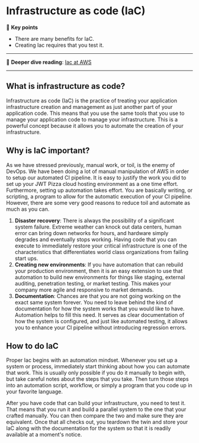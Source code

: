 # Infrastructure as code (IaC)

🔑 **Key points**

- There are many benefits for IaC.
- Creating Iac requires that you test it.

---

📖 **Deeper dive reading**: [Iac at AWS](https://docs.aws.amazon.com/whitepapers/latest/introduction-devops-aws/infrastructure-as-code.html)

---

## What is infrastructure as code?

Infrastructure as code (IaC) is the practice of treating your application infrastructure creation and management as just another part of your application code. This means that you use the same tools that you use to manage your application code to manage your infrastructure. This is a powerful concept because it allows you to automate the creation of your infrastructure.

## Why is IaC important?

As we have stressed previously, manual work, or toil, is the enemy of DevOps. We have been doing a lot of manual manipulation of AWS in order to setup our automated CI pipeline. It is easy to justify the work you did to set up your JWT Pizza cloud hosting environment as a one time effort. Furthermore, setting up automation takes effort. You are basically writing, or scripting, a program to allow for the automatic execution of your CI pipeline. However, there are some very good reasons to reduce toil and automate as much as you can.

1. **Disaster recovery**: There is always the possibility of a significant system failure. Extreme weather can knock out data centers, human error can bring down networks for hours, and hardware simply degrades and eventually stops working. Having code that you can execute to immediately restore your critical infrastructure is one of the characteristics that differentiates world class organizations from failing start ups.
1. **Creating new environments**: If you have automation that can rebuild your production environment, then it is an easy extension to use that automation to build new environments for things like staging, external auditing, penetration testing, or market testing. This makes your company more agile and responsive to market demands.
1. **Documentation**: Chances are that you are not going working on the exact same system forever. You need to leave behind the kind of documentation for how the system works that you would like to have. Automation helps to fill this need. It serves as clear documentation of how the system is configured, and just like automated testing, it allows you to enhance your CI pipeline without introducing regression errors.

## How to do IaC

Proper Iac begins with an automation mindset. Whenever you set up a system or process, immediately start thinking about how you can automate that work. This is usually only possible if you do it manually to begin with, but take careful notes about the steps that you take. Then turn those steps into an automation script, workflow, or simply a program that you code up in your favorite language.

After you have code that can build your infrastructure, you need to test it. That means that you run it and build a parallel system to the one that your crafted manually. You can then compare the two and make sure they are equivalent. Once that all checks out, you teardown the twin and store your IaC along with the documentation for the system so that it is readily available at a moment's notice.
